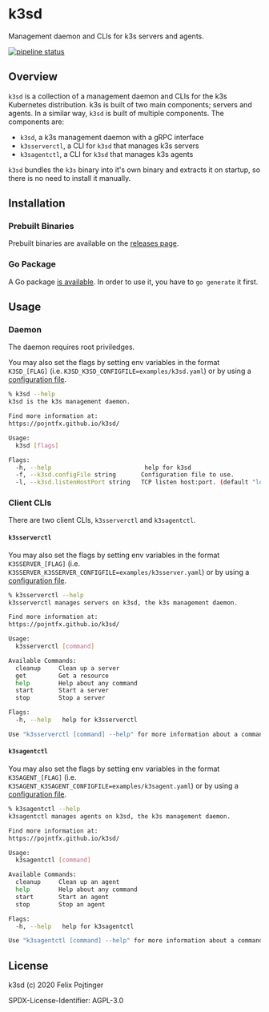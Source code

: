 # k3sd

Management daemon and CLIs for k3s servers and agents.

[![pipeline status](https://gitlab.com/pojntfx/k3sd/badges/master/pipeline.svg)](https://gitlab.com/pojntfx/k3sd/commits/master)

## Overview

`k3sd` is a collection of a management daemon and CLIs for the k3s Kubernetes distribution. k3s is built of two main components; servers and agents. In a similar way, `k3sd` is built of multiple components. The components are:

- `k3sd`, a k3s management daemon with a gRPC interface
- `k3sserverctl`, a CLI for `k3sd` that manages k3s servers
- `k3sagentctl`, a CLI for `k3sd` that manages k3s agents

`k3sd` bundles the `k3s` binary into it's own binary and extracts it on startup, so there is no need to install it manually.

## Installation

### Prebuilt Binaries

Prebuilt binaries are available on the [releases page](https://github.com/pojntfx/k3sd/releases/latest).

### Go Package

A Go package [is available](https://godoc.org/github.com/pojntfx/k3sd). In order to use it, you have to `go generate` it first.

## Usage

### Daemon

The daemon requires root priviledges.

You may also set the flags by setting env variables in the format `K3SD_[FLAG]` (i.e. `K3SD_K3SD_CONFIGFILE=examples/k3sd.yaml`) or by using a [configuration file](examples/k3sd.yaml).

```bash
% k3sd --help
k3sd is the k3s management daemon.

Find more information at:
https://pojntfx.github.io/k3sd/

Usage:
  k3sd [flags]

Flags:
  -h, --help                          help for k3sd
  -f, --k3sd.configFile string       Configuration file to use.
  -l, --k3sd.listenHostPort string   TCP listen host:port. (default "localhost:1340")
```

### Client CLIs

There are two client CLIs, `k3sserverctl` and `k3sagentctl`.

#### `k3sserverctl`

You may also set the flags by setting env variables in the format `K3SSERVER_[FLAG]` (i.e. `K3SSERVER_K3SSERVER_CONFIGFILE=examples/k3sserver.yaml`) or by using a [configuration file](examples/k3sserver.yaml).

```bash
% k3sserverctl --help
k3sserverctl manages servers on k3sd, the k3s management daemon.

Find more information at:
https://pojntfx.github.io/k3sd/

Usage:
  k3sserverctl [command]

Available Commands:
  cleanup     Clean up a server
  get         Get a resource
  help        Help about any command
  start       Start a server
  stop        Stop a server

Flags:
  -h, --help   help for k3sserverctl

Use "k3sserverctl [command] --help" for more information about a command.
```

#### `k3sagentctl`

You may also set the flags by setting env variables in the format `K3SAGENT_[FLAG]` (i.e. `K3SAGENT_K3SAGENT_CONFIGFILE=examples/k3sagent.yaml`) or by using a [configuration file](examples/k3sagent.yaml).

```bash
% k3sagentctl --help
k3sagentctl manages agents on k3sd, the k3s management daemon.

Find more information at:
https://pojntfx.github.io/k3sd/

Usage:
  k3sagentctl [command]

Available Commands:
  cleanup     Clean up an agent
  help        Help about any command
  start       Start an agent
  stop        Stop an agent

Flags:
  -h, --help   help for k3sagentctl

Use "k3sagentctl [command] --help" for more information about a command.
```

## License

k3sd (c) 2020 Felix Pojtinger

SPDX-License-Identifier: AGPL-3.0

